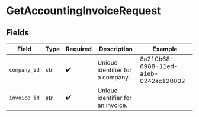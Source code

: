 # GetAccountingInvoiceRequest


## Fields

| Field                                | Type                                 | Required                             | Description                          | Example                              |
| ------------------------------------ | ------------------------------------ | ------------------------------------ | ------------------------------------ | ------------------------------------ |
| `company_id`                         | *str*                                | :heavy_check_mark:                   | Unique identifier for a company.     | 8a210b68-6988-11ed-a1eb-0242ac120002 |
| `invoice_id`                         | *str*                                | :heavy_check_mark:                   | Unique identifier for an invoice.    |                                      |